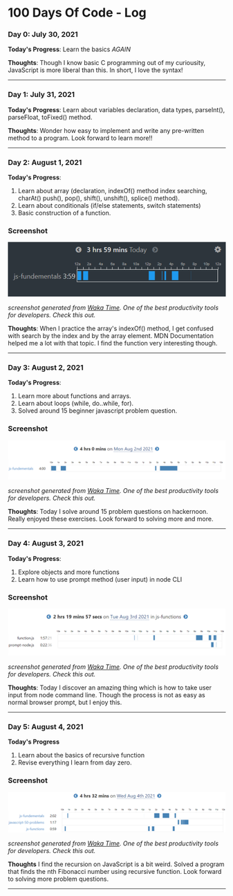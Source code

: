 # 100 Days Of Code - Log

### Day 0: July 30, 2021

**Today's Progress**: Learn the basics _AGAIN_

**Thoughts**: Though I know basic C programming out of my curiousity, JavaScript is more liberal than this. In short, I love the syntax!

---

### Day 1: July 31, 2021

**Today's Progress**: Learn about variables declaration, data types, parseInt(), parseFloat, toFixed() method.

**Thoughts**: Wonder how easy to implement and write any pre-written method to a program. Look forward to learn more!!

---

### Day 2: August 1, 2021

**Today's Progress**:

1. Learn about array (declaration, indexOf() method index searching, charAt() push(), pop(), shift(), unshift(), splice() method).
2. Learn about conditionals (if/else statements, switch statements)
3. Basic construction of a function.

### Screenshot

![](./screenshots/ss-01-08-21.png)

_screenshot generated from [Waka Time](https://wakatime.com/). One of the best productivity tools for developers. Check this out._

**Thoughts**: When I practice the array's indexOf() method, I get confused with search by the index and by the array element. MDN Documentation helped me a lot with that topic. I find the function very interesting though.

---

### Day 3: August 2, 2021

**Today's Progress**:

1. Learn more about functions and arrays.
2. Learn about loops (while, do..while, for).
3. Solved around 15 beginner javascript problem question.

### Screenshot

![](./screenshots/ss-02-08-21.png)

_screenshot generated from [Waka Time](https://wakatime.com/). One of the best productivity tools for developers. Check this out._

**Thoughts**:
Today I solve around 15 problem questions on hackernoon. Really enjoyed these exercises. Look forward to solving more and more.

---

### Day 4: August 3, 2021

**Today's Progress**:

1. Explore objects and more functions
2. Learn how to use prompt method (user input) in node CLI

### Screenshot

![](./screenshots/ss-03-08-21.png)

_screenshot generated from [Waka Time](https://wakatime.com/). One of the best productivity tools for developers. Check this out._

**Thoughts**:
Today I discover an amazing thing which is how to take user input from node command line. Though the process is not as easy as normal browser prompt, but I enjoy this.

---

### Day 5: August 4, 2021

**Today's Progress**

1. Learn about the basics of recursive function
2. Revise everything I learn from day zero.

### Screenshot

![](./screenshots/ss-04-08-21.png)

_screenshot generated from [Waka Time](https://wakatime.com/). One of the best productivity tools for developers. Check this out._

**Thoughts**
I find the recursion on JavaScript is a bit weird. Solved a program that finds the nth Fibonacci number using recursive function. Look forward to solving more problem questions.

---
